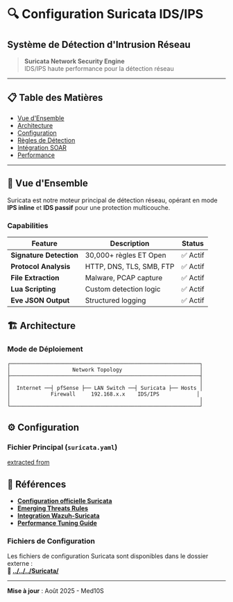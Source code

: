 # 🔍 Configuration Suricata IDS/IPS
## Système de Détection d'Intrusion Réseau

> **Suricata Network Security Engine**  
> IDS/IPS haute performance pour la détection réseau  

---

## 📋 Table des Matières

- [Vue d'Ensemble](#-vue-densemble)
- [Architecture](#-architecture)
- [Configuration](#-configuration)
- [Règles de Détection](#-règles-de-détection)
- [Intégration SOAR](#-intégration-soar)
- [Performance](#-performance)

---

## 🎯 Vue d'Ensemble

Suricata est notre moteur principal de détection réseau, opérant en mode **IPS inline** et **IDS passif** pour une protection multicouche.

### Capabilities

| Feature | Description | Status |
|---------|-------------|--------|
| **Signature Detection** | 30,000+ règles ET Open | ✅ Actif |
| **Protocol Analysis** | HTTP, DNS, TLS, SMB, FTP | ✅ Actif |
| **File Extraction** | Malware, PCAP capture | ✅ Actif |
| **Lua Scripting** | Custom detection logic | ✅ Actif |
| **Eve JSON Output** | Structured logging | ✅ Actif |

## 🏗️ Architecture

### Mode de Déploiement

```
┌─────────────────────────────────────────────────────────────┐
│                    Network Topology                         │
├─────────────────────────────────────────────────────────────┤
│                                                             │
│  Internet ──┤ pfSense ├── LAN Switch ──┤ Suricata ├── Hosts │
│             Firewall     192.168.x.x    IDS/IPS            │
│                                                             │
└─────────────────────────────────────────────────────────────┘
```

## ⚙️ Configuration

### Fichier Principal (`suricata.yaml`)
[extracted from](../../../Suricta/suricata.yaml)



## 🔗 Références

- **[Configuration officielle Suricata](https://suricata.readthedocs.io/)**
- **[Emerging Threats Rules](https://rules.emergingthreats.net/)**  
- **[Integration Wazuh-Suricata](../wazuh/README.md)**
- **[Performance Tuning Guide](../../07_DOCUMENTATION/troubleshooting/)**

### Fichiers de Configuration

Les fichiers de configuration Suricata sont disponibles dans le dossier externe :  
**📂 [../../../Suricata/](../../../Suricata/)**

---
**Mise à jour** : Août 2025 - Med10S

